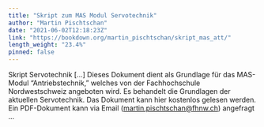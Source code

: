 ```yaml
---
title: "Skript zum MAS Modul Servotechnik"
author: "Martin Pischtschan"
date: "2021-06-02T12:18:23Z"
link: "https://bookdown.org/martin_pischtschan/skript_mas_att/"
length_weight: "23.4%"
pinned: false
---
```


Skript Servotechnik [...] Dieses Dokument dient als Grundlage für das MAS-Modul “Antriebstechnik,” welches von der Fachhochschule Nordwestschweiz angeboten wird. Es behandelt die Grundlagen der aktuellen Servotechnik. Das Dokument kann hier kostenlos gelesen werden. Ein PDF-Dokument kann via Email (martin.pischtschan@fhnw.ch) angefragt ...
